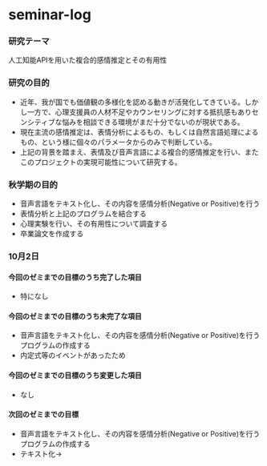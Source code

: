 # seminar-log

### 研究テーマ
人工知能APIを用いた複合的感情推定とその有用性

### 研究の目的
* 近年、我が国でも価値観の多様化を認める動きが活発化してきている。しかし一方で、心理支援員の人材不足やカウンセリングに対する抵抗感もありセンシティブな悩みを相談できる環境がまだ十分でないのが現状である。
* 現在主流の感情推定は、表情分析によるもの、もしくは自然言語処理によるもの、という様に個々のパラメータからのみで判断している。
* 上記の背景を踏まえ、表情及び音声言語による複合的感情推定を行い、またこのプロジェクトの実現可能性について研究する。
　

### 秋学期の目的
* 音声言語をテキスト化し、その内容を感情分析(Negative or Positive)を行う
* 表情分析と上記のプログラムを結合する
* 心理実験を行い、その有用性について調査する
* 卒業論文を作成する

### 10月2日 

#### 今回のゼミまでの目標のうち完了した項目
 * 特になし

#### 今回のゼミまでの目標のうち未完了な項目
 * 音声言語をテキスト化し、その内容を感情分析(Negative or Positive)を行うプログラムの作成する
  * 内定式等のイベントがあったため

#### 今回のゼミまでの目標のうち変更した項目
* なし

#### 次回のゼミまでの目標
* 音声言語をテキスト化し、その内容を感情分析(Negative or Positive)を行うプログラムの作成する
* テキスト化→
